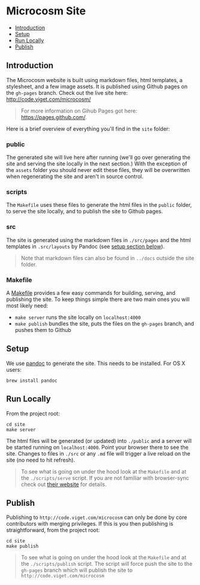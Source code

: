 # Microcosm Site

- [Introduction](#introduction)
- [Setup](#setup)
- [Run Locally](#run-locally)
- [Publish](#publish)

## Introduction

The Microcosm website is built using markdown files, html templates, a stylesheet, and a few image assets. It is published using Github pages on the `gh-pages` branch. Check out the live site here: http://code.viget.com/microcosm/

> For more information on Gihub Pages got here: https://pages.github.com/.

Here is a brief overview of everything you'll find in the `site` folder:

### public

The generated site will live here after running (we'll go over generating the site and serving the site locally in the next section.) With the exception of the `assets` folder you should never edit these files, they will be overwritten when regenerating the site and aren't in source control.

### scripts

The `Makefile` uses these files to generate the html files in the `public` folder, to serve the site locally, and to publish the site to Github pages.

### src

The site is generated using the markdown files in `./src/pages` and the html templates in `.src/layouts` by Pandoc (see [setup section below](#setup)).

> Note that markdown files can also be found in `../docs` outside the site folder.

### Makefile

A [Makefile](https://en.wikipedia.org/wiki/Makefile) provides a few easy commands for building, serving, and publishing the site. To keep things simple there are two main ones you will most likely need:

- `make server` runs the site locally on `localhost:4000`
- `make publish` bundles the site, puts the files on the `gh-pages` branch, and pushes them to Github

## Setup

We use [pandoc](pandoc.org) to generate the site. This needs to be installed. For OS X users:

```
brew install pandoc
```

## Run Locally

From the project root:

```
cd site
make server
```

The html files will be generated (or updated) into `./public` and a server will be started running on `localhost:4000`. Point your browser there to see the site. Changes to files in `./src` or any `.md` file will trigger a live reload on the site (no need to hit refresh).

> To see what is going on under the hood look at the `Makefile` and at the `./scripts/serve` script. If you are not familiar with browser-sync check out [their website](https://www.browsersync.io/) for details.

## Publish

Publishing to `http://code.viget.com/microcosm` can only be done by core contributors with merging privileges. If this is you then publishing is straightforward, from the project root:

```
cd site
make publish
```

> To see what is going on under the hood look at the `Makefile` and at the `./scripts/publish` script. The script will force push the site to the `gh-pages` branch which will publish the site to `http://code.viget.com/microcosm`
